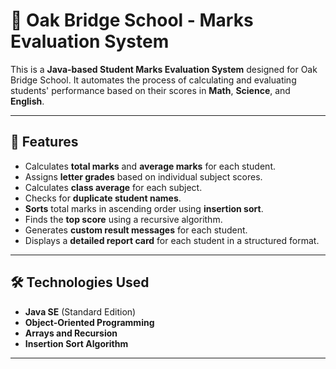 # 🏫 Oak Bridge School - Marks Evaluation System

This is a **Java-based Student Marks Evaluation System** designed for Oak Bridge School. It automates the process of calculating and evaluating students' performance based on their scores in **Math**, **Science**, and **English**.

---

## 🎯 Features

- Calculates **total marks** and **average marks** for each student.
- Assigns **letter grades** based on individual subject scores.
- Calculates **class average** for each subject.
- Checks for **duplicate student names**.
- **Sorts** total marks in ascending order using **insertion sort**.
- Finds the **top score** using a recursive algorithm.
- Generates **custom result messages** for each student.
- Displays a **detailed report card** for each student in a structured format.

---

## 🛠️ Technologies Used

- **Java SE** (Standard Edition)
- **Object-Oriented Programming**
- **Arrays and Recursion**
- **Insertion Sort Algorithm**

---
